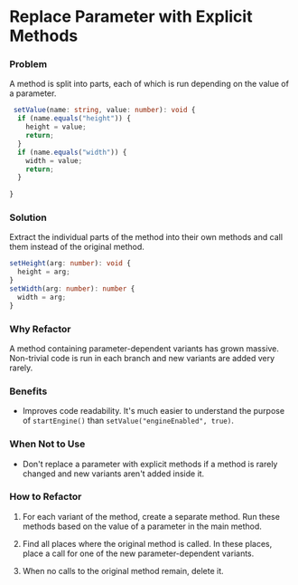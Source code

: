 # Replace Parameter with Explicit Methods

### Problem

A method is split into parts, each of which is run depending on the value of a parameter.

```ts
 setValue(name: string, value: number): void {
  if (name.equals("height")) {
    height = value;
    return;
  }
  if (name.equals("width")) {
    width = value;
    return;
  }
  
}
```

### Solution

Extract the individual parts of the method into their own methods and call them instead of the original method.

```ts
setHeight(arg: number): void {
  height = arg;
}
setWidth(arg: number): number {
  width = arg;
}
```

### Why Refactor

A method containing parameter-dependent variants has grown massive. Non-trivial code is run in each branch and new variants are added very rarely.

### Benefits

- Improves code readability. It's much easier to understand the purpose of `startEngine()` than `setValue("engineEnabled", true)`.

### When Not to Use

- Don't replace a parameter with explicit methods if a method is rarely changed and new variants aren't added inside it.

### How to Refactor

1. For each variant of the method, create a separate method. Run these methods based on the value of a parameter in the main method.

2. Find all places where the original method is called. In these places, place a call for one of the new parameter-dependent variants.

3. When no calls to the original method remain, delete it.
